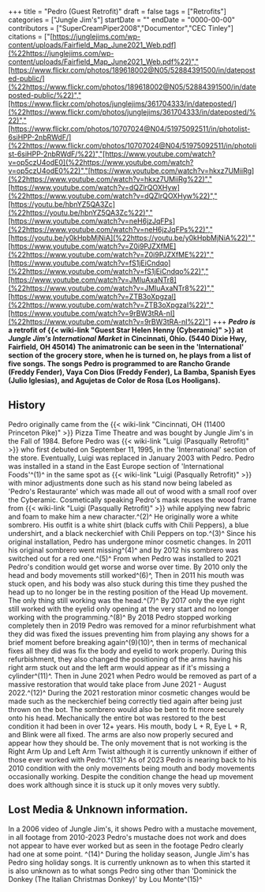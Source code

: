 +++
title = "Pedro (Guest Retrofit)"
draft = false
tags = ["Retrofits"]
categories = ["Jungle Jim's"]
startDate = ""
endDate = "0000-00-00"
contributors = ["SuperCreamPiper2008","Documentor","CEC Tinley"]
citations = ["[https://junglejims.com/wp-content/uploads/Fairfield_Map_June2021_Web.pdf](%22https://junglejims.com/wp-content/uploads/Fairfield_Map_June2021_Web.pdf%22)","[https://www.flickr.com/photos/189618002@N05/52884391500/in/dateposted-public/](%22https://www.flickr.com/photos/189618002@N05/52884391500/in/dateposted-public/%22)","[https://www.flickr.com/photos/junglejims/361704333/in/dateposted/](%22https://www.flickr.com/photos/junglejims/361704333/in/dateposted/%22)","[https://www.flickr.com/photos/10707024@N04/51975092511/in/photolist-6siHPP-2nbRWdF/](%22https://www.flickr.com/photos/10707024@N04/51975092511/in/photolist-6siHPP-2nbRWdF/%22)","[https://www.youtube.com/watch?v=op5czU4odE0](%22https://www.youtube.com/watch?v=op5czU4odE0%22)","[https://www.youtube.com/watch?v=hkxz7UMiiRg](%22https://www.youtube.com/watch?v=hkxz7UMiiRg%22)","[https://www.youtube.com/watch?v=dQZlrQOXHyw](%22https://www.youtube.com/watch?v=dQZlrQOXHyw%22)","[https://youtu.be/hbnYZ5QA3Zc](%22https://youtu.be/hbnYZ5QA3Zc%22)","[https://www.youtube.com/watch?v=neH6jzJqFPs](%22https://www.youtube.com/watch?v=neH6jzJqFPs%22)","[https://youtu.be/y0kHpbMjNiA](%22https://youtu.be/y0kHpbMjNiA%22)","[https://www.youtube.com/watch?v=Z0i9PJZXfME](%22https://www.youtube.com/watch?v=Z0i9PJZXfME%22)","[https://www.youtube.com/watch?v=fS1jEiCndqo](%22https://www.youtube.com/watch?v=fS1jEiCndqo%22)","[https://www.youtube.com/watch?v=JMIuAxaNTr8](%22https://www.youtube.com/watch?v=JMIuAxaNTr8%22)","[https://www.youtube.com/watch?v=ZTB3oXpgzaI](%22https://www.youtube.com/watch?v=ZTB3oXpgzaI%22)","[https://www.youtube.com/watch?v=9rBW3tRA-nI](%22https://www.youtube.com/watch?v=9rBW3tRA-nI%22)"]
+++
***Pedro is* a retrofit of {{< wiki-link "Guest Star Helen Henny (Cyberamic)" >}} at *Jungle Jim's International Market* in Cincinnati, Ohio. (5440 Dixie Hwy, Fairfield, OH 45014)
The animatronic can be seen in the 'International' section of the grocery store, when he is turned on, he plays from a list of five songs. The songs Pedro is programmed to are Rancho Grande (Freddy Fender), Vaya Con Dios (Freddy Fender), La Bamba, Spanish Eyes (Julio Iglesias), and Agujetas de Color de Rosa (Los Hooligans).**

## History

Pedro originally came from the {{< wiki-link "Cincinnati, OH (11400 Princeton Pike)" >}} Pizza Time Theatre and was bought by Jungle Jim's in the Fall of 1984. Before Pedro was {{< wiki-link "Luigi (Pasqually Retrofit)" >}} who first debuted on September 11, 1995, in the 'International' section of the store. Eventually, Luigi was replaced in January 2003 with Pedro. Pedro was installed in a stand in the East Europe section of 'International Foods'^(1)^ in the same spot as {{< wiki-link "Luigi (Pasqually Retrofit)" >}} with minor adjustments done such as his stand now being labeled as 'Pedro's Restaurante' which was made all out of wood with a small roof over the Cyberamic. Cosmetically speaking Pedro's mask reuses the wood frame from {{< wiki-link "Luigi (Pasqually Retrofit)" >}} while applying new fabric and foam to make him a new character.^(2)^ He originally wore a white sombrero. His outfit is a white shirt (black cuffs with Chili Peppers), a blue undershirt, and a black neckerchief with Chili Peppers on top.^(3)^
Since his original installation, Pedro has undergone minor cosmetic changes. In 2011 his original sombrero went missing^(4)^ and by 2012 his sombrero was switched out for a red one.^(5)^ From when Pedro was installed to 2021 Pedro's condition would get worse and worse over time. By 2010 only the head and body movements still worked^(6)^, Then in 2011 his mouth was stuck open, and his body was also stuck during this time they pushed the head up to no longer be in the resting position of the Head Up movement. The only thing still working was the head.^(7)^ By 2017 only the eye right still worked with the eyelid only opening at the very start and no longer working with the programming.^(8)^ By 2018 Pedro stopped working completely then in 2019 Pedro was removed for a minor refurbishment what they did was fixed the issues preventing him from playing any shows for a brief moment before breaking again^(9)(10)^, then in terms of mechanical fixes all they did was fix the body and eyelid to work properly. During this refurbishment, they also changed the positioning of the arms having his right arm stuck out and the left arm would appear as if it's missing a cylinder^(11)^. Then in June 2021 when Pedro would be removed as part of a massive restoration that would take place from June 2021 - August 2022.^(12)^
During the 2021 restoration minor cosmetic changes would be made such as the neckerchief being correctly tied again after being just thrown on the bot. The sombrero would also be bent to fit more securely onto his head. Mechanically the entire bot was restored to the best condition it had been in over 12+ years. His mouth, body L + R, Eye L + R, and Blink were all fixed. The arms are also now properly secured and appear how they should be. The only movement that is not working is the Right Arm Up and Left Arm Twist although it is currently unknown if either of those ever worked with Pedro.^(13)^ As of 2023 Pedro is nearing back to his 2010 condition with the only movements being mouth and body movements occasionally working. Despite the condition change the head up movement does work although since it is stuck up it only moves very subtly.

## Lost Media & Unknown information.

In a 2006 video of Jungle Jim's, it shows Pedro with a mustache movement, in all footage from 2010-2023 Pedro's mustache does not work and does not appear to have ever worked but as seen in the footage Pedro clearly had one at some point. ^(14)^
During the holiday season, Jungle Jim's has Pedro sing holiday songs. It is currently unknown as to when this started it is also unknown as to what songs Pedro sing other than 'Dominick the Donkey (The Italian Christmas Donkey)' by Lou Monte^(15)^
